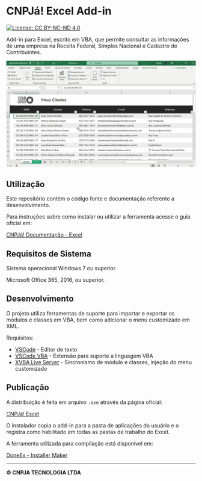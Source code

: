 # CNPJá! Excel Add-in

[![License: CC BY-NC-ND 4.0](https://img.shields.io/badge/License-CC%20BY--NC--ND%204.0-lightgrey.svg)](https://creativecommons.org/licenses/by-nc-nd/4.0/)

Add-in para Excel, escrito em VBA, que permite consultar as informações de uma empresa na Receita Federal, Simples Nacional e Cadastro de Contribuintes.

![image](assets/preview.gif)


## Utilização

Este repositório contém o código fonte e documentação referente a desenvolvimento.

Para instruções sobre como instalar ou utilizar a ferramenta acesse o guia oficial em:

[CNPJá! Documentação - Excel](https://docs.cnpja.com/excel/installation)


## Requisitos de Sistema

Sistema operacional Windows 7 ou superior.

Microsoft Office 365, 2016, ou superior.


## Desenvolvimento

O projeto utiliza ferramentas de suporte para importar e exportar os módulos e classes em VBA, bem como adicionar o menu customizado em XML.

Requisitos:

- [VSCode](https://code.visualstudio.com/) - Editor de texto
- [VSCode VBA](https://marketplace.visualstudio.com/items?itemName=spences10.VBA) - Extensão para suporte a linguagem VBA
- [XVBA Live Server](https://marketplace.visualstudio.com/items?itemName=local-smart.excel-live-server) - Sincronismo de módulo e classes, injeção do menu customizado


## Publicação

A distribuição é feita em arquivo `.exe` através da página oficial:

[CNPJá! Excel](https://www.cnpja.com/excel)

O instalador copia o add-in para a pasta de aplicações do usuário e o registra como habilitado em todas as pastas de trabalho do Excel.

A ferramenta utilizada para compilação está disponível em:

[DoneEx - Installer Maker](https://doneex.com/create-installer-for-excel-workbook/)

---

**© CNPJA TECNOLOGIA LTDA**
